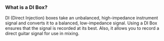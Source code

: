 
### What is a DI Box? ###

DI (Direct Injection) boxes take an unbalanced, high-impedance instrument signal
and converts it to a balanced, low-impedance signal.
Using a DI Box ensures that the signal is recorded at its best.
Also, it allows you to record a direct guitar signal for use in mixing.


